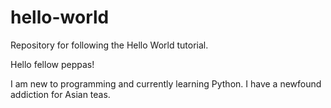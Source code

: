 # hello-world
Repository for following the Hello World tutorial.

Hello fellow peppas!

I am new to programming and currently learning Python.
I have a newfound addiction for Asian teas. 
